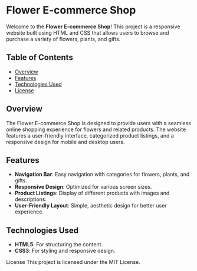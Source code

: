 # Flower E-commerce Shop

Welcome to the **Flower E-commerce Shop**! This project is a responsive website built using HTML and CSS that allows users to browse and purchase a variety of flowers, plants, and gifts.

## Table of Contents
- [Overview](#overview)
- [Features](#features)
- [Technologies Used](#technologies-used)
- [License](#license)

## Overview
The Flower E-commerce Shop is designed to provide users with a seamless online shopping experience for flowers and related products. The website features a user-friendly interface, categorized product listings, and a responsive design for mobile and desktop users.

## Features
- **Navigation Bar**: Easy navigation with categories for flowers, plants, and gifts.
- **Responsive Design**: Optimized for various screen sizes.
- **Product Listings**: Display of different products with images and descriptions.
- **User-Friendly Layout**: Simple, aesthetic design for better user experience.

## Technologies Used
- **HTML5**: For structuring the content.
- **CSS3**: For styling and responsive design.
  
License
This project is licensed under the MIT License.




